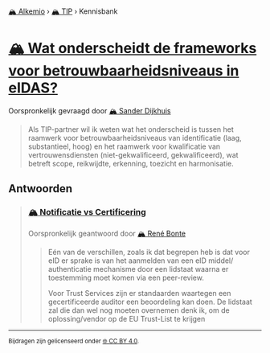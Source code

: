 [🏔️ Alkemio](https://welcome.alkem.io/) › [🏔️ TIP](https://alkem.io/tip/dashboard) › Kennisbank
# [🏔️ Wat onderscheidt de frameworks voor betrouwbaarheidsniveaus in eIDAS?](https://alkem.io/tip/collaboration/watishetverschil-2324)
Oorspronkelijk gevraagd door [🏔️ Sander Dijkhuis](https://alkem.io/user/sander-dijkhuis-3912)
>Als TIP-partner wil ik weten wat het onderscheid is tussen het raamwerk voor betrouwbaarheidsniveaus van identificatie (laag, substantieel, hoog) en het raamwerk voor kwalificatie van vertrouwensdiensten (niet-gekwalificeerd, gekwalificeerd), wat betreft scope, reikwijdte, erkenning, toezicht en harmonisatie.
## Antwoorden
>### [🏔️ Notificatie vs Certificering](https://alkem.io/tip/collaboration/watishetverschil-2324/posts/notificatievscerti-2562)
>Oorspronkelijk geantwoord door [🏔️ René Bonte](https://alkem.io/tip/collaboration/watishetverschil-2324/posts/notificatievscerti-2562)
>>Eén van de verschillen, zoals ik dat begrepen heb is dat voor eID er sprake is van het aanmelden van een eID middel/ authenticatie mechanisme door een lidstaat waarna er toestemming moet komen via een peer-review.
>>
>>Voor Trust Services zijn er standaarden waartegen een gecertificeerde auditor een beoordeling kan doen. De lidstaat zal die dan wel nog moeten overnemen denk ik, om de oplossing/vendor op de EU Trust-List te krijgen
* * *
<small>Bijdragen zijn gelicenseerd onder [🌐 CC BY 4.0](https://creativecommons.org/licenses/by/4.0/deed.nl).</small>
